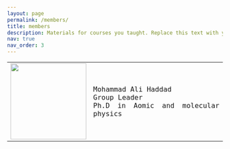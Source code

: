 ```yaml
---
layout: page
permalink: /members/
title: members
description: Materials for courses you taught. Replace this text with your description.
nav: true
nav_order: 3
---
```

<table style="width: 100%;">
    <tbody>
        <tr>
            <td style="width: 24.4241%;"><img src=assets/img/1.jpg style="width: 177px;"></td>
            <td style="width: 75.4404%;">
                <div style="text-align: justify;"><span style="font-family: 'Lucida Console', Monaco, monospace;">Mohammad Ali Haddad</span></div>
                <div style="text-align: justify;"><span style="font-family: 'Lucida Console', Monaco, monospace;">Group Leader</span></div>
                <div style="text-align: justify;"><span style="font-family: 'Lucida Console', Monaco, monospace;">Ph.D in Aomic and molecular physics</span></div>
            </td>
        </tr>
    </tbody>
</table>
<p><br></p>
